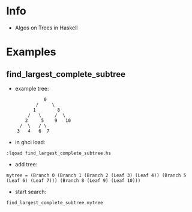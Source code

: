 # Info
- Algos on Trees in Haskell

# Examples
## find_largest_complete_subtree
- example tree: 
```
              0
           /     \
          1        8
        /   \     /  \
       2     5    9   10
     /  \   / \
    3   4   6  7
```
- in ghci load:
```
:lqoad find_largest_complete_subtree.hs
```
- add tree:
```
mytree = (Branch 0 (Branch 1 (Branch 2 (Leaf 3) (Leaf 4)) (Branch 5 (Leaf 6) (Leaf 7))) (Branch 8 (Leaf 9) (Leaf 10)))
```
- start search:
```
find_largest_complete_subtree mytree
```
